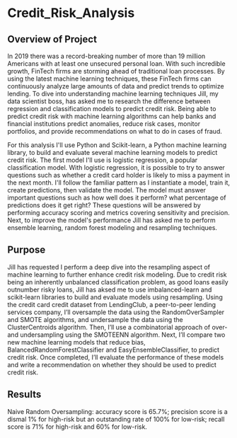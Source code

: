 # Credit_Risk_Analysis
## Overview of Project
In 2019 there was a record-breaking number of more than 19 million Americans with at least one unsecured personal loan. With such incredible growth, FinTech firms are storming ahead of traditional loan processes. By using the latest machine learning techniques, these FinTech firms can continuously analyze large amounts of data and predict trends to optimize lending. To dive into understanding machine learning techniques Jill, my data scientist boss, has asked me to research the difference between regression and classification models to predict credit risk. Being able to predict credit risk with machine learning algorithms can help banks and financial institutions predict anomalies, reduce risk cases, monitor portfolios, and provide recommendations on what to do in cases of fraud.

For this analysis I'll use Python and Scikit-learn, a Python machine learning library, to build and evaluate several machine learning models to predict credit risk. The first model I'll use is logistic regression, a popular classification model. With logistic regression, it is possible to try to answer questions such as whether a credit card holder is likely to miss a payment in the next month. I'll follow the familiar pattern as I instantiate a model, train it, create predictions, then validate the model. The model must answer important questions such as how well does it perform? what percentage of predictions does it get right? These questions will be answered by performing accuracy scoring and metrics covering sensitivity and precision. Next, to improve the model's performance Jill has asked me to perform ensemble learning, random forest modeling and resampling techniques.

## Purpose
Jill has requested I perform a deep dive into the resampling aspect of machine learning to further enhance credit risk modeling. Due to credit risk being an inherently unbalanced classification problem, as good loans easily outnumber risky loans, Jill has aksed me to use imbalanced-learn and scikit-learn libraries to build and evaluate models using resampling. Using the credit card credit dataset from LendingClub, a peer-to-peer lending services company, I’ll oversample the data using the RandomOverSampler and SMOTE algorithms, and undersample the data using the ClusterCentroids algorithm. Then, I’ll use a combinatorial approach of over- and undersampling using the SMOTEENN algorithm. Next, I’ll compare two new machine learning models that reduce bias, BalancedRandomForestClassifier and EasyEnsembleClassifier, to predict credit risk. Once completed, I’ll evaluate the performance of these models and write a recommendation on whether they should be used to predict credit risk.

## Results
Naive Random Oversampling: accuracy score is 65.7%; precision score is a dismal 1% for high-risk but an outstanding rate of 100% for low-risk; recall score is 71% for high-risk and 60% for low-risk.
